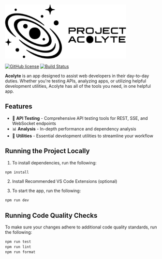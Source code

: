 <p>
  <img src="https://raw.githubusercontent.com/jbouder/acolyte/main/public/logo.png" alt="Acolyte Logo" width="400" />
</p>

[![GitHub license](https://img.shields.io/github/license/jbouder/acolyte.svg)](https://github.com/jbouder/acolyte/blob/main/LICENSE.md)
[![Build Status](https://img.shields.io/github/actions/workflow/status/jbouder/acolyte/code-quality.yml?branch=main)](https://github.com/jbouder/acolyte/actions)

**Acolyte** is an app designed to assist web developers in their day-to-day duties. Whether you're testing APIs, analyzing apps, or utilizing helpful development utilities, Acolyte has all of the tools you need, in one helpful app.

## Features

- 🧪 **API Testing** - Comprehensive API testing tools for REST, SSE, and WebSocket endpoints
- 📊 **Analysis** - In-depth performance and dependency analysis
- 🔧 **Utilities** - Essential development utilities to streamline your workflow

## Running the Project Locally

1. To install dependencies, run the following:

```sh
npm install
```

2. Install Recommended VS Code Extensions (optional)

3. To start the app, run the following:

```sh
npm run dev
```

## Running Code Quality Checks

To make sure your changes adhere to additional code quality standards, run the following:

```sh
npm run test
npm run lint
npm run format
```
